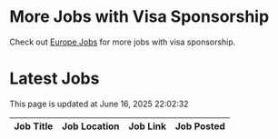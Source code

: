 # More Jobs with Visa Sponsorship

Check out [Europe Jobs](https://github.com/sureshparimi/europejobs#latest-jobs) for more jobs with visa sponsorship.

# Latest Jobs

This page is updated at June 16, 2025 22:02:32

| Job Title | Job Location | Job Link | Job Posted |
| --- | --- | --- | --- |
